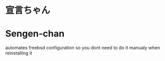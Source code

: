 # 宣言ちゃん
# Sengen-chan

automates freebsd configuration so you dont need to do it manualy when reinstalling it


